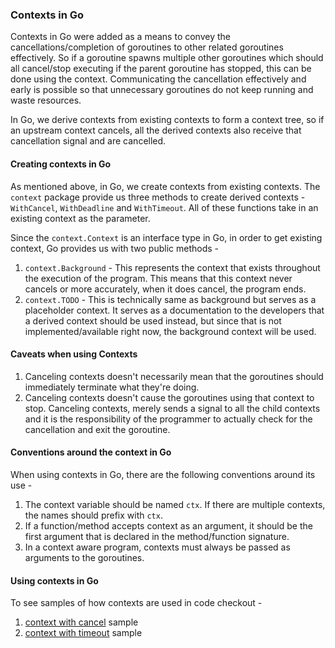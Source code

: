 ### Contexts in Go
Contexts in Go were added as a means to convey the cancellations/completion of goroutines to other related goroutines effectively. So if a goroutine spawns multiple other goroutines which should all cancel/stop executing if the parent goroutine has stopped, this can be done using the context.
Communicating the cancellation effectively and early is possible so that unnecessary goroutines do not keep running and waste resources.

In Go, we derive contexts from existing contexts to form a context tree, so if an upstream context cancels, all the derived contexts also receive that cancellation signal and are cancelled.

#### Creating contexts in Go
As mentioned above, in Go, we create contexts from existing contexts. The `context` package provide us three methods to create derived contexts -  `WithCancel`, `WithDeadline` and `WithTimeout`. All of these functions take in an existing context as the parameter.

Since the `context.Context` is an interface type in Go, in order to get existing context, Go provides us with two public methods -
1. `context.Background` - This represents the context that exists throughout the execution of the program. This means that this context never cancels or more accurately, when it does cancel, the program ends.
2. `context.TODO` - This is technically same as background but serves as a placeholder context. It serves as a documentation to the developers that a derived context should be used instead, but since that is not implemented/available right now, the background context will be used.

#### Caveats when using Contexts
1. Canceling contexts doesn't necessarily mean that the goroutines should immediately terminate what they're doing.
2. Canceling contexts doesn't cause the goroutines using that context to stop. Canceling contexts, merely sends a signal to all the child contexts and it is the responsibility of the programmer to actually check for the cancellation and exit the goroutine.

#### Conventions around the context in Go
When using contexts in Go, there are the following conventions around its use -
1. The context variable should be named `ctx`. If there are multiple contexts, the names should prefix with `ctx`. 
2. If a function/method accepts context as an argument, it should be the first argument that is declared in the method/function signature.
3. In a context aware program, contexts must always be passed as arguments to the goroutines.

#### Using contexts in Go
To see samples of how contexts are used in code checkout -
1. [context with cancel](../demo-programs/context-cancel-example/main.go) sample
2. [context with timeout](../demo-programs/context-timeout-example/main.go) sample
